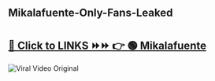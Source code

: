 
 ## Mikalafuente-Only-Fans-Leaked

# <h2><a href="https://clipsfans.com/Mikalafuente&ref=git">🔗 Click to LINKS ⏩⏩ 👉 🟢 Mikalafuente </a></h2>

<a href="https://clipsfans.com/Mikalafuente&ref=git" rel="nofollow" data-target="animated-image.originalLink"><img src="https://i.ibb.co.com/xMMVF88/686577567.gif" alt="Viral Video Original" style="max-width: 100%; display: inline-block;" data-target="animated-image.originalImage"></a>
